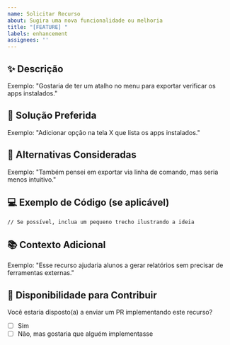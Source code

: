 ```yaml
---
name: Solicitar Recurso
about: Sugira uma nova funcionalidade ou melhoria
title: "[FEATURE] "
labels: enhancement
assignees: ''
---
```


## ✨ Descrição
<!-- Explique de forma clara e concisa qual é a funcionalidade desejada. -->
Exemplo: "Gostaria de ter um atalho no menu para exportar verificar os apps instalados."

## 🎯 Solução Preferida
<!-- Descreva a solução ideal para o recurso. -->
Exemplo: "Adicionar opção na tela X que lista os apps instalados."

## 🔄 Alternativas Consideradas
<!-- Liste outras ideias que você pensou e por que não são as preferidas. -->
Exemplo: "Também pensei em exportar via linha de comando, mas seria menos intuitivo."

## 💻 Exemplo de Código (se aplicável)
```code
// Se possível, inclua um pequeno trecho ilustrando a ideia
```

## 📚 Contexto Adicional
<!-- Inclua informações extras, como casos de uso, prints, links de referência, problemas relacionados, etc. -->
Exemplo: "Esse recurso ajudaria alunos a gerar relatórios sem precisar de ferramentas externas."

## 🤝 Disponibilidade para Contribuir
Você estaria disposto(a) a enviar um PR implementando este recurso?
- [ ] Sim
- [ ] Não, mas gostaria que alguém implementasse
